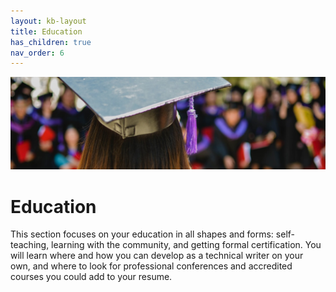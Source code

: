 ```yaml
---
layout: kb-layout
title: Education
has_children: true
nav_order: 6
---
```


![Education](../images/education.png)

# Education

This section focuses on your education in all shapes and forms: self-teaching, learning with the community, and getting formal certification. You will learn where and how you can develop as a technical writer on your own, and where to look for professional conferences and accredited courses you could add to your resume.